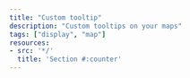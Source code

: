 ```yaml
---
title: "Custom tooltip"
description: "Custom tooltips on your maps"
tags: ["display", "map"]
resources:
- src: '*/'
  title: 'Section #:counter'
---
```

